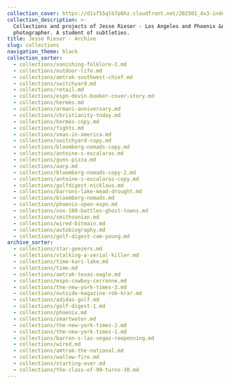```yaml
---
collection_cover: https://d1sf55qlb7p6hz.cloudfront.net/202501_4x3-index-covers-1.jpg
collection_description: >-
  Collections and projects of Jesse Rieser - Los Angeles and Phoenix &nbsp;based
  photographer. A student of subtleties.
title: Jesse Rieser - Archive
slug: collections
navigation_theme: black
collection_sorter:
  - collections/vanishing-folklore-2.md
  - collections/outdoor-life.md
  - collections/amtrak-southwest-chief.md
  - collections/switchyard.md
  - collections/retail.md
  - collections/espn-devin-booker-cover-story.md
  - collections/hermès.md
  - collections/armani-anniversary.md
  - collections/christianity-today.md
  - collections/hermès-copy.md
  - collections/fights.md
  - collections/xmas-in-america.md
  - collections/switchyard-copy.md
  - collections/bloomberg-nomads-copy.md
  - collections/antoine-s-escalaras.md
  - collections/guns-pizza.md
  - collections/aarp.md
  - collections/bloomberg-nomads-copy-2.md
  - collections/antoine-s-escalaras-copy.md
  - collections/golfdigest-nicklaus.md
  - collections/barrons-lake-mead-drought.md
  - collections/bloomberg-nomads.md
  - collections/phoenix-open-espn.md
  - collections/vox-100-battles-ghost-towns.md
  - collections/smithsonian.md
  - collections/wired-bitmain.md
  - collections/autobiography.md
  - collections/golf-digest-cam-young.md
archive_sorter:
  - collections/star-geezers.md
  - collections/stalking-a-serial-killer.md
  - collections/time-kari-lake.md
  - collections/time.md
  - collections/amtrak-texas-eagle.md
  - collections/espn-cowboy-cerronne.md
  - collections/the-new-york-times-3.md
  - collections/outside-magazine-rob-krar.md
  - collections/adidas-golf.md
  - collections/golf-digest-1.md
  - collections/phoenix.md
  - collections/smartwater.md
  - collections/the-new-york-times-2.md
  - collections/the-new-york-times-1.md
  - collections/barron-s-las-vegas-reopenning.md
  - collections/wired.md
  - collections/amtrak-the-national.md
  - collections/wallow-fire.md
  - collections/starting-over.md
  - collections/the-class-of-99-turns-30.md
---
```

